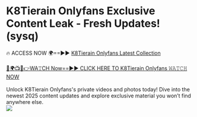 # K8Tierain Onlyfans Exclusive Content Leak - Fresh Updates! (sysq)

🔥 ACCESS NOW 🌍==►► <a href="https://tinyurl.com/kvy9nzfs" rel="nofollow">K8Tierain Onlyfans Latest Collection</a>
<br><br>
[🔴🌍📺📱👉WA𝚃CH Now==►► CLICK HERE TO K8Tierain Onlyfans 𝚆𝙰𝚃𝙲𝙷 NOW](https://tinyurl.com/kvy9nzfs)
<br><br>
Unlock K8Tierain Onlyfans's private videos and photos today! Dive into the newest 2025 content updates and explore exclusive material you won’t find anywhere else.
<br>
<a href="https://tinyurl.com/kvy9nzfs" rel="nofollow" data-target="animated-image.originalLink"><img src="https://camo.githubusercontent.com/8a4f000d20f83aca3bf7ec5f350d767afa0574a8a352519fd8cfa583a6f93a33/68747470733a2f2f692e696d6775722e636f6d2f644a486b345a712e676966" data-canonical-src="https://i.imgur.com/dJHk4Zq.gif" style="max-width: 100%; display: inline-block;" data-target="animated-image.originalImage"></a>
<br>
